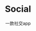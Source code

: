<p align="center" style="color: red">
    <h1 align="center">Social</h1>
    <p align="center">一款社交app</p>
</p>
